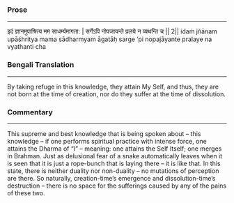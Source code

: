 ### Prose 
 --- 
इदं ज्ञानमुपाश्रित्य मम साधर्म्यमागता: |
सर्गेऽपि नोपजायन्ते प्रलये न व्यथन्ति च || 2||
idaṁ jñānam upāśhritya mama sādharmyam āgatāḥ
sarge ’pi nopajāyante pralaye na vyathanti cha

### Bengali Translation 
 --- 
By taking refuge in this knowledge, they attain My Self, and thus, they are not born at the time of creation, nor do they suffer at the time of dissolution.

### Commentary 
 --- 
This supreme and best knowledge that is being spoken about – this knowledge – if one performs spiritual practice with intense force, one attains the Dharma of “I” – meaning: one attains the Self Itself; one merges in Brahman. Just as delusional fear of a snake automatically leaves when it is seen that it is just a rope-bunch that is laying there – it is like that. In this state, there is neither duality nor non-duality – no mutations of perception are there. So naturally, creation-time’s emergence and dissolution-time’s destruction – there is no space for the sufferings caused by any of the pains of these two.